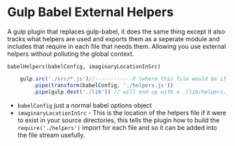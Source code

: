 
Gulp Babel External Helpers
==================================

A gulp plugin that replaces gulp-babel, it does the same thing except it also tracks what helpers are used and exports them as a seperate module and includes that require in each file that needs them. Allowing you use external helpers without polluting the global context.

`babelHelpers(babelConfig, imaginaryLocationInSrc)`

```js
    gulp.src('./src/*.js')//------------V (where this file would be if it was in src )
        .pipe(transform(babelConfig, './helpers.js'))
        .pipe(gulp.dest('./lib')) // will end up with a ./lib/helpers.js file containing the bable helpers
```

- `babelConfig` just a normal babel options object
- `imaginaryLocationInSrc` - This is the location of the helpers file if it were to exist in your source directories, this tells the plugin how to build the `require('./helpers')` import for each file and so it can be added into the file stream usefully.